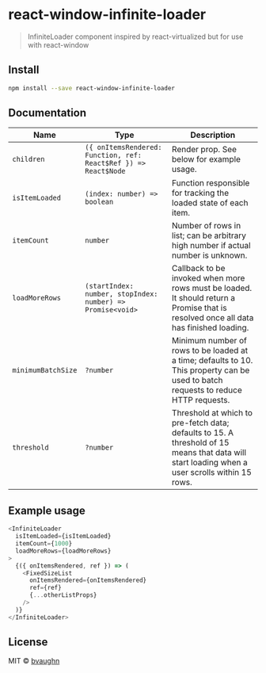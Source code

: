 # react-window-infinite-loader

> InfiniteLoader component inspired by react-virtualized but for use with react-window

## Install

```bash
npm install --save react-window-infinite-loader
```

## Documentation

| Name | Type | Description |
| --- | --- | --- |
| `children` | `({ onItemsRendered: Function, ref: React$Ref }) => React$Node` | Render prop. See below for example usage. | 
| `isItemLoaded` | `(index: number) => boolean` | Function responsible for tracking the loaded state of each item. |
| `itemCount` | `number` | Number of rows in list; can be arbitrary high number if actual number is unknown. |
| `loadMoreRows` | `(startIndex: number, stopIndex: number) => Promise<void>` | Callback to be invoked when more rows must be loaded. It should return a Promise that is resolved once all data has finished loading. |
| `minimumBatchSize` | `?number` | Minimum number of rows to be loaded at a time; defaults to 10. This property can be used to batch requests to reduce HTTP requests. |
| `threshold` | `?number` | Threshold at which to pre-fetch data; defaults to 15. A threshold of 15 means that data will start loading when a user scrolls within 15 rows. |

## Example usage

```js
<InfiniteLoader
  isItemLoaded={isItemLoaded}
  itemCount={1000}
  loadMoreRows={loadMoreRows}
>
  {({ onItemsRendered, ref }) => (
    <FixedSizeList
      onItemsRendered={onItemsRendered}
      ref={ref}
      {...otherListProps}
    />
  )}
</InfiniteLoader>
```

## License

MIT © [bvaughn](https://github.com/bvaughn)
